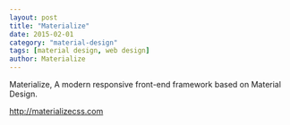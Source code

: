```yaml
---
layout: post
title: "Materialize"
date: 2015-02-01
category: "material-design"
tags: [material design, web design]
author: Materialize
---
```


Materialize, A modern responsive front-end framework based on Material Design.

<http://materializecss.com>
